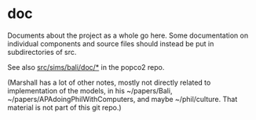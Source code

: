 doc
====

Documents about the project as a whole go here.  Some documentation on
individual components and source files should instead be put in
subdirectories of src.

See also 
[src/sims/bali/doc/*](https://github.com/mars0i/popco2/tree/master/doc/sims/bali)
in the popco2 repo.


(Marshall has a lot of other notes, mostly not directly related to
implementation of the models, in his ~/papers/Bali,
~/papers/APAdoingPhilWithComputers, and maybe ~/phil/culture.  That
material is not part of this git repo.)
